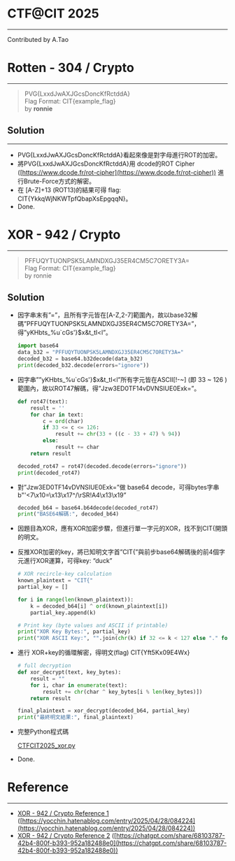 # CTF@CIT 2025

---

Contributed by A.Tao

# Rotten - 304 / Crypto

---

> PVG{LxxdJwAXJGcsDoncKfRctddA}  
> Flag Format: CIT{example_flag}  
> by **ronnie**  
> 

## Solution

---

- PVG{LxxdJwAXJGcsDoncKfRctddA}看起來像是對字母進行ROT的加密。
- 將PVG{LxxdJwAXJGcsDoncKfRctddA}用 dcode的ROT Cipher ([https://www.dcode.fr/rot-cipher](https://www.dcode.fr/rot-cipher)) 進行Brute-Force方式的解密。
- 在 [A-Z]+13 (ROT13)的結果可得 flag: CIT{YkkqWjNKWTpfQbapXsEpgqqN}。
- Done.

# XOR - 942 / Crypto

---

> PFFUQYTUONPSK5LAMNDXGJ35ER4CM5C7ORETY3A=  
> Flag Format: CIT{example_flag}  
> by ronnie  
> 

## Solution

- 因字串末有”=”，且所有字元皆在[A-Z,2-7]範圍內，故以base32解碼”PFFUQYTUONPSK5LAMNDXGJ35ER4CM5C7ORETY3A=”，得”yKHbts_%u`cGs'}$x&t_tI<l”。
    
    ```python
    import base64
    data_b32 = "PFFUQYTUONPSK5LAMNDXGJ35ER4CM5C7ORETY3A="
    decoded_b32 = base64.b32decode(data_b32)
    print(decoded_b32.decode(errors="ignore"))
    ```
    
- 因字串””yKHbts_%u`cGs'}$x&t_tI<l”所有字元皆在ASCII[!-~] (即 33 ~ 126 )範圍內，故以ROT47解碼，得”Jzw3ED0TF14vDVNSIUE0Exk=”。
    
    ```python
    def rot47(text):
        result = ''
        for char in text:
            c = ord(char)
            if 33 <= c <= 126:
                result += chr(33 + ((c - 33 + 47) % 94))
            else:
                result += char
        return result
    
    decoded_rot47 = rot47(decoded.decode(errors="ignore"))
    print(decoded_rot47)
    ```
    
- 對”Jzw3ED0TF14vDVNSIUE0Exk=”做 base64 decode，可得bytes字串 b"'<7\x10=\x13\x17^/\rSR!A4\x13\x19”
    
    ```python
    decoded_b64 = base64.b64decode(decoded_rot47)
    print("BASE64解碼:", decoded_b64)
    ```
    
- 因題目為XOR，應有XOR加密步驟，但進行單一字元的XOR，找不到CIT{開頭的明文。
- 反推XOR加密的key，將已知明文字首”CIT{”與前步base64解碼後的前4個字元進行XOR運算，可得key: “duck”
    
    ```python
    # XOR recircle-key calculation
    known_plaintext = "CIT{"
    partial_key = []
    
    for i in range(len(known_plaintext)):
        k = decoded_b64[i] ^ ord(known_plaintext[i])
        partial_key.append(k)
    
    # Print key (byte values and ASCII if printable)
    print("XOR Key Bytes:", partial_key)
    print("XOR ASCII Key:", "".join(chr(k) if 32 <= k < 127 else "." for k in partial_key))
    ```
    
- 進行 XOR+key的循環解密，得明文(flag) CIT{Yft5Kx09E4Wx}
    
    ```python
    # full decryption
    def xor_decrypt(text, key_bytes):
        result = ""
        for i, char in enumerate(text):
            result += chr(char ^ key_bytes[i % len(key_bytes)])
        return result
    
    final_plaintext = xor_decrypt(decoded_b64, partial_key)
    print("最終明文結果:", final_plaintext)
    ```
    
- 完整Python程式碼
    
    [CTFCIT2025_xor.py](CTFCIT2025_xor.py)
    
- Done.

# Reference

---

- [XOR - 942 / Crypto Reference 1](https://yocchin.hatenablog.com/entry/2025/04/28/084224) ([https://yocchin.hatenablog.com/entry/2025/04/28/084224](https://yocchin.hatenablog.com/entry/2025/04/28/084224))
- [XOR - 942 / Crypto Reference 2](https://chatgpt.com/share/68103787-42b4-800f-b393-952a182488e0) ([https://chatgpt.com/share/68103787-42b4-800f-b393-952a182488e0](https://chatgpt.com/share/68103787-42b4-800f-b393-952a182488e0))
